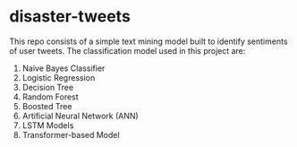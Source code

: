 # disaster-tweets
This repo consists of a simple text mining model built to identify sentiments of user tweets. The classification model used in this project are:
1. Naive Bayes Classifier
2. Logistic Regression
3. Decision Tree
4. Random Forest
5. Boosted Tree
6. Artificial Neural Network (ANN)
7. LSTM Models
8. Transformer-based Model

